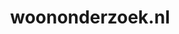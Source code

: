 ---
layout: post
title:  "woononderzoek.nl"
internal_url:  "/dutchgov/woononderzoek.nl.html"
subdomains_count: 3
all_subdomains_count: 5
urls_count: 3
ssl_rank: 0
http_rank: 89
url_link: /data/woononderzoek.nl/urls.txt
all_subdomains_link: /data/woononderzoek.nl/all_subdomains.txt
subdomains_link: /data/woononderzoek.nl/subdomains.txt
categories: dutchgov
---